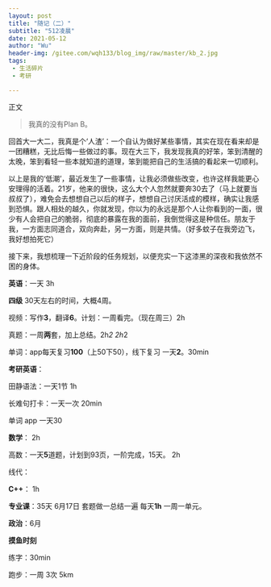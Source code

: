```yaml
---
layout: post
title: "随记（二）"
subtitle: "512凌晨"
date: 2021-05-12
author: "Wu"
header-img: /gitee.com/wqh133/blog_img/raw/master/kb_2.jpg
tags: 
 - 生活碎片
 - 考研

---
```


正文

> 我真的没有Plan B。

  回首大一大二，我真是个‘人渣’：一个自认为做好某些事情，其实在现在看来却是一团糟糕，无比后悔一些做过的事。现在大三下，我发现我真的好笨，笨到清醒的太晚，笨到看轻一些本就知道的道理，笨到能把自己的生活搞的看起来一切顺利。

  以上是我的‘低潮’，最近发生了一些事情，让我必须做些改变，也许这样我能更心安理得的活着。21岁，他来的很快，这么大个人忽然就要奔30去了（马上就要当叔叔了），难免会去想想自己以后的样子，想想自己讨厌活成的模样，确实让我感到恐惧。跟人相处的越久，你就发现，你以为的永远是那个人让你看到的一面，很少有人会把自己的脆弱，彻底的暴露在我的面前，我倒觉得这是种信任。朋友于我，一方面志同道合，双向奔赴，另一方面，则是共情。（好多蚊子在我旁边飞，我好想拍死它）

  接下来，我想梳理一下近阶段的任务规划，以便充实一下这漆黑的深夜和我依然不困的身体。

**英语**：一天 3h

  **四级** 30天左右的时间，大概4周。

视频：写作**3**，翻译**6**。计划：一周看完。（现在周三）2h

真题：一周**两**套，加上总结。2h*2  2h*2

单词：app每天复习**100**（上50下50），线下复习 一天**2**。30min

  **考研英语**：

田静语法：一天1节  1h

长难句打卡：一天一次  20min

单词 app  一天30

**数学**：  2h

  高数：一天**5**道题，计划到93页，一阶完成，15天。  2h

  线代：

**C++**：  1h

**专业课**：35天 6月17日 套题做一总结一遍 每天**1h** 一周一单元。

**政治**：6月

**摸鱼时刻**

练字：30min

跑步：一周 3次 5km

